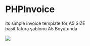 # PHPInvoice

its simple invoice template for A5 SIZE <br>
basit fatura şablonu A5 Boyutunda

<img src="https://image.prntscr.com/image/XJkON2ylTA25GZbRtAZDiQ.jpeg" />
